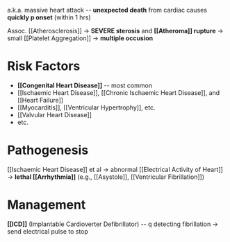a.k.a. massive heart attack -- **unexpected death** from cardiac causes **quickly p onset** (within 1 hrs)

Assoc. [[Atherosclerosis]] → **SEVERE sterosis** and **[[Atheroma]] rupture** → small [[Platelet Aggregation]] → **multiple occusion**

# Risk Factors
- **[[Congenital Heart Disease]]** -- most common
- [[Ischaemic Heart Disease]], [[Chronic Ischaemic Heart Disease]], and [[Heart Failure]]
- [[Myocarditis]], [[Ventricular Hypertrophy]], etc.
- [[Valvular Heart Disease]]
- etc.

# Pathogenesis
[[Ischaemic Heart Disease]] et al → abnormal [[Electrical Activity of Heart]] → **lethal [[Arrhythmia]]**  (e.g., [[Asystole]], [[Ventricular Fibrillation]])

# Management
**[[ICD]]** (Implantable Cardioverter Defibrillator) -- q detecting fibrillation → send electrical pulse to stop